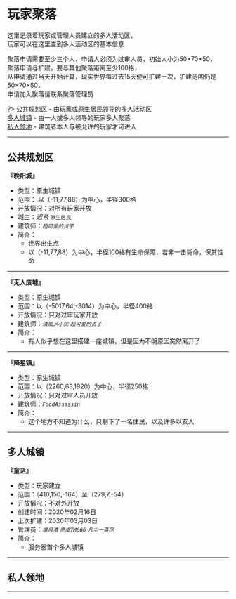 # 玩家聚落

这里记录着玩家或管理人员建立的多人活动区，  
玩家可以在这里查到多人活动区的基本信息

聚落申请需要至少三个人，申请人必须为过审人员，初始大小为50×70×50，  
聚落申请与扩建，要与其他聚落距离至少100格，  
从申请通过当天开始计算，现实世界每过去15天便可扩建一次，扩建范围仍是50×70×50，  
申请加入聚落请联系聚落管理员

?> [公共规划区](world/ld.md#公共规划区) - 由玩家或原生居民领导的多人活动区  
[多人城镇](world/ld.md#多人城镇) - 由一人或多人领导的玩家多人聚落  
[私人领地](world/ld.md#私人领地) - 建筑者本人与被允许的玩家才可进入

* * *

## 公共规划区

**『晚阳城』**

* 类型：原生城镇
* 范围： 以（-11,77,88）为中心，半径300格
* 开放情况：对所有玩家开放
* 城主：*迟希* `原生居民`
* 建筑师：*`超可爱的贞子`*
* 简介：
  * 世界出生点
  * 以（-11,77,88）为中心，半径100格有生命保障，若非一击毙命，保其性命

* * *

**『无人废墟』**

* 类型：原生城镇
* 范围：以（-5017,64,-3014）为中心，半径400格
* 开放情况：只对过审玩家开放
* 建筑师：*`清風乄小优`* *`超可爱的贞子`*
* 简介：
  * 有人似乎想在这里搭建一座城镇，但是因为不明原因突然离开了

* * *

**『降星镇』**

* 类型：原生城镇
* 范围：以（2260,63,1920）为中心，半径250格
* 开放情况：只对过审人员开放
* 建筑师：*`FoodAssassin`*
* 简介：
  * 这个地方不知道为什么，只剩下了一名住民，以及许多以亥人

* * *

## 多人城镇

**『童话』**

* 类型：玩家建立
* 范围：（410,150,-164）至（279,7,-54）
* 开放情况：不对外开放
* 创建时间：2020年02月16日
* 上次扩建：2020年03月03日
* 管理员：*`凛月清`* *`亮皮TM666`* *`凡尘一落尽`*
* 简介：
  * 服务器首个多人城镇

* * *

## 私人领地

* * *
